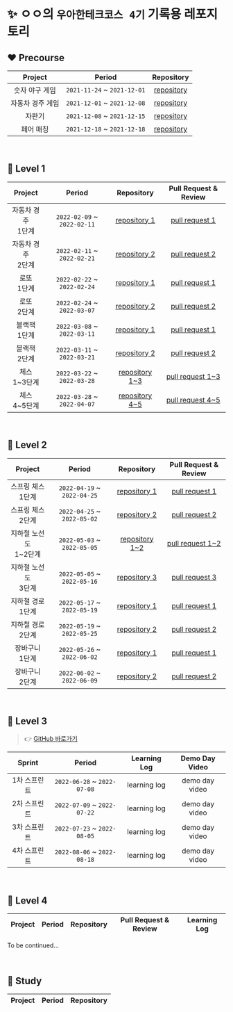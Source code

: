 # ✨ ㅇㅇ의 `우아한테크코스 4기` 기록용 레포지토리

## ❤ Precourse

| Project | Period | Repository |
|:---:|:---:|:---:|
|숫자 야구 게임|`2021-11-24` ~ `2021-12-01`|[repository]()|
|자동차 경주 게임|`2021-12-01` ~ `2021-12-08`|[repository]()|
|자판기|`2021-12-08` ~ `2021-12-15`|[repository]()|
|페어 매칭|`2021-12-18` ~ `2021-12-18`|[repository]()|

<br/>

## 🧡 Level 1

| Project | Period | Repository | Pull Request & Review |
|:-----:|:-----:|:---:|:---:|
|자동차 경주 <br> 1단계|`2022-02-09` ~ `2022-02-11`|[repository 1]()|[pull request 1]()|
|자동차 경주 <br> 2단계|`2022-02-11` ~ `2022-02-21`|[repository 2]()|[pull request 2]()|
|로또 <br> 1단계|`2022-02-22` ~ `2022-02-24`|[repository 1]()|[pull request 1]()|
|로또 <br> 2단계|`2022-02-24` ~ `2022-03-07`|[repository 2]()|[pull request 2]()|
|블랙잭 <br> 1단계|`2022-03-08` ~ `2022-03-11`|[repository 1]()|[pull request 1]()|
|블랙잭 <br> 2단계|`2022-03-11` ~ `2022-03-21`|[repository 2]()|[pull request 2]()|
|체스 <br> 1~3단계|`2022-03-22` ~ `2022-03-28`|[repository 1~3]()|[pull request 1~3]()|
|체스 <br> 4~5단계|`2022-03-28` ~ `2022-04-07`|[repository 4~5]()|[pull request 4~5]()|

<br/>

## 💛 Level 2

| Project | Period | Repository | Pull Request & Review |
|:-----:|:-----:|:---:|:---:|
|스프링 체스 <br> 1단계|`2022-04-19` ~ `2022-04-25`|[repository 1]()|[pull request 1]()|
|스프링 체스 <br> 2단계|`2022-04-25` ~ `2022-05-02`|[repository 2]()|[pull request 2]()|
|지하철 노선도 <br> 1~2단계|`2022-05-03` ~ `2022-05-05`|[repository 1~2]()|[pull request 1~2]()| 
|지하철 노선도 <br> 3단계|`2022-05-05` ~ `2022-05-16`|[repository 3]()|[pull request 3]()|
|지하철 경로 <br> 1단계|`2022-05-17` ~ `2022-05-19`|[repository 1]()|[pull request 1]()|
|지하철 경로 <br> 2단계|`2022-05-19` ~ `2022-05-25`|[repository 2]()|[pull request 2]()|
|장바구니 <br> 1단계|`2022-05-26` ~ `2022-06-02`|[repository 1]()|[pull request 1]()|
|장바구니 <br> 2단계|`2022-06-02` ~ `2022-06-09`|[repository 2]()|[pull request 2]()|

<br/>

## 💚 Level 3

> 👉 [GitHub 바로가기]()

| Sprint | Period | Learning Log | Demo Day Video |
|:-----:|:-----:|:------------:|:--------------:|
|1차 스프린트|`2022-06-28` ~ `2022-07-08`| learning log | demo day video |
|2차 스프린트|`2022-07-09` ~ `2022-07-22`| learning log | demo day video |
|3차 스프린트|`2022-07-23` ~ `2022-08-05`| learning log | demo day video |
|4차 스프린트|`2022-08-06` ~ `2022-08-18`| learning log | demo day video |


<br/>

## 💙 Level 4

| Project | Period | Repository | Pull Request & Review | Learning Log |
|:-----:|:-----:|:---:|:---:|:---:|

To be continued...

<br/>

## 💜 Study

| Project | Period | Repository |
|:---:|:---:|:---:|
